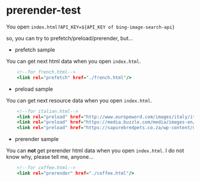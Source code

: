 # prerender-test

You open `index.html?API_KEY=${API_KEY of bing-image-search-api}`

so, you can try to prefetch/preload/prerender, but...


* prefetch sample

You can get next html data when you open `index.html`.

``` index.html
    <!--for french.html-->
    <link rel="prefetch" href="./french.html"/>
```

* preload sample

You can get next resource data when you open `index.html`.

``` index.html
    <!--for italian.html-->
    <link rel="preload" href="http://www.europeword.com/images/italy/italian-flag.jpg" as="image"/>
    <link rel="preload" href="https://media.buzzle.com/media/images-en/gallery/culture/italian/1200-173263069-italian-architecture-colosseum.jpg" as="image"/>
    <link rel="preload" href="https://sapurebredpets.co.za/wp-content/uploads/2016/07/italian-mastiff-cane-corso.jpg" as="image"/>
```

* prerender sample

You can <b> not </b> get prerender html data when you open `index.html`.
I do not know why, please tell me, anyone...

``` index.html
    <!--for coffee.html-->
    <link rel="prerender" href="./coffee.html"/>
```
